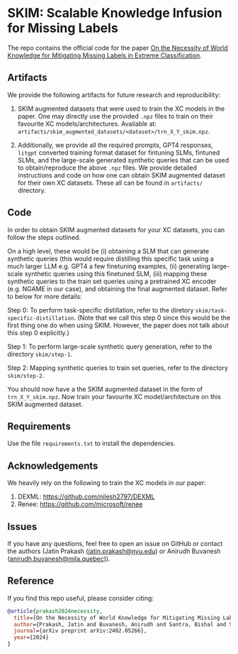 # SKIM: Scalable Knowledge Infusion for Missing Labels

The repo contains the official code for the paper [On the Necessity of World Knowledge for Mitigating Missing Labels in Extreme Classification](https://arxiv.org/abs/2408.09585).

## Artifacts
We provide the following artifacts for future research and reproducibility:

1. SKIM augmented datasets that were used to train the XC models in the paper. One may directly use the provided `.npz` files to train on their favourite XC models/architectures. Available at: `artifacts/skim_augmented_datasets/<dataset>/trn_X_Y_skim.npz`.

2. Additionally, we provide all the required prompts, GPT4 responses, `litgpt` converted training format dataset for fintuning SLMs, fintuned SLMs, and the large-scale generated synthetic queries that can be used to obtain/reproduce the above `.npz` files. We provide detailed instructions and code on how one can obtain SKIM augmented dataset for their own XC datasets. These all can be found in `artifacts/` directory.

## Code

In order to obtain SKIM augmented datasets for your XC datasets, you can follow the steps outlined. 

On a high level, these would be (i) obtaining a SLM that can generate synthetic queries (this would require distilling this specific task using a much larger LLM e.g. GPT4 a few finetuning examples, (ii) generating large-scale synthetic queries using this finetuned SLM, (iii) mapping these synthetic queries to the train set queries using a pretrained XC encoder (e.g. NGAME in our case), and obtaining the final augmented dataset. Refer to below for more details:

Step 0: To perform task-specific distillation, refer to the diretory `skim/task-specific-distillation`. (Note that we call this step 0 since this would be the first thing one do when using SKIM. However, the paper does not talk about this step 0 explicitly.)

Step 1: To perform large-scale synthetic query generation, refer to the directory `skim/step-1`.

Step 2: Mapping synthetic queries to train set queries, refer to the directory `skim/step-2`.

You should now have a the SKIM augmented dataset in the form of `trn_X_Y_skim.npz`. Now train your favourite XC model/architecture on this SKIM augmented dataset.

## Requirements

Use the file `requirements.txt` to install the dependencies.

## Acknowledgements

We heavily rely on the following to train the XC models in our paper:
1. DEXML: https://github.com/nilesh2797/DEXML
2. Renee: https://github.com/microsoft/renee

## Issues

If you have any questions, feel free to open an issue on GitHub or contact the authors (Jatin Prakash (jatin.prakash@nyu.edu) or Anirudh Buvanesh (anirudh.buvanesh@mila.quebec)).

## Reference

If you find this repo useful, please consider citing:

```bibtex
@article{prakash2024necessity,
  title={On the Necessity of World Knowledge for Mitigating Missing Labels in Extreme Classification},
  author={Prakash, Jatin and Buvanesh, Anirudh and Santra, Bishal and Saini, Deepak and Yadav, Sachin and Jiao, Jian and Prabhu, Yashoteja and Sharma, Amit and Varma, Manik},
  journal={arXiv preprint arXiv:2402.05266},
  year={2024}
}
```